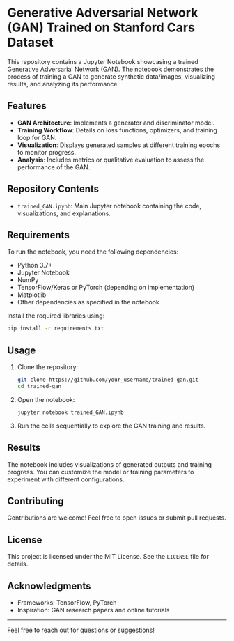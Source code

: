 # Generative Adversarial Network (GAN) Trained on Stanford Cars Dataset

This repository contains a Jupyter Notebook showcasing a trained Generative Adversarial Network (GAN). The notebook demonstrates the process of training a GAN to generate synthetic data/images, visualizing results, and analyzing its performance.

## Features

- **GAN Architecture**: Implements a generator and discriminator model.
- **Training Workflow**: Details on loss functions, optimizers, and training loop for GAN.
- **Visualization**: Displays generated samples at different training epochs to monitor progress.
- **Analysis**: Includes metrics or qualitative evaluation to assess the performance of the GAN.

## Repository Contents

- `trained_GAN.ipynb`: Main Jupyter notebook containing the code, visualizations, and explanations.

## Requirements

To run the notebook, you need the following dependencies:

- Python 3.7+
- Jupyter Notebook
- NumPy
- TensorFlow/Keras or PyTorch (depending on implementation)
- Matplotlib
- Other dependencies as specified in the notebook

Install the required libraries using:

```bash
pip install -r requirements.txt
```

## Usage

1. Clone the repository:

   ```bash
   git clone https://github.com/your_username/trained-gan.git
   cd trained-gan
   ```

2. Open the notebook:

   ```bash
   jupyter notebook trained_GAN.ipynb
   ```

3. Run the cells sequentially to explore the GAN training and results.

## Results

The notebook includes visualizations of generated outputs and training progress. You can customize the model or training parameters to experiment with different configurations.

## Contributing

Contributions are welcome! Feel free to open issues or submit pull requests.

## License

This project is licensed under the MIT License. See the `LICENSE` file for details.

## Acknowledgments

- Frameworks: TensorFlow, PyTorch
- Inspiration: GAN research papers and online tutorials

---

Feel free to reach out for questions or suggestions!

